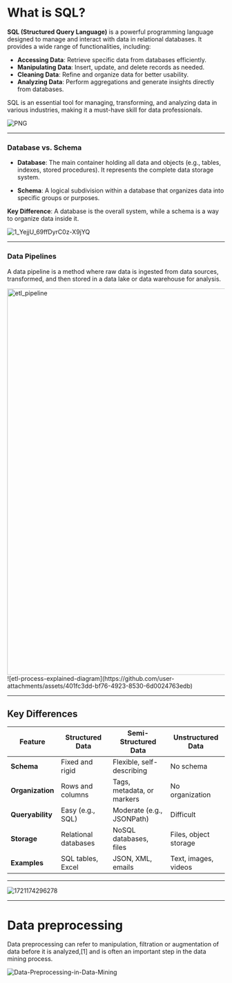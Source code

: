 # What is SQL?

**SQL (Structured Query Language)** is a powerful programming language designed to manage and interact with data in relational databases. It provides a wide range of functionalities, including:  
- **Accessing Data**: Retrieve specific data from databases efficiently.  
- **Manipulating Data**: Insert, update, and delete records as needed.  
- **Cleaning Data**: Refine and organize data for better usability.  
- **Analyzing Data**: Perform aggregations and generate insights directly from databases.  

SQL is an essential tool for managing, transforming, and analyzing data in various industries, making it a must-have skill for data professionals.  

![PNG](https://github.com/user-attachments/assets/f43116df-4d55-4bce-a693-0b35b9aa9913)

---

### Database vs. Schema  

- **Database**: The main container holding all data and objects (e.g., tables, indexes, stored procedures). It represents the complete data storage system.  

- **Schema**: A logical subdivision within a database that organizes data into specific groups or purposes.  

**Key Difference**: A database is the overall system, while a schema is a way to organize data inside it.  

![1_YejjU_69ffDyrC0z-X9jYQ](https://github.com/user-attachments/assets/df7ae5ec-350b-4c25-a8b1-af2848f20dcd)

---
### Data Pipelines
A data pipeline is a method where raw data is ingested from data sources, transformed, and then stored in a data lake or data warehouse for analysis.

<img width="896" alt="etl_pipeline" src="https://github.com/user-attachments/assets/a1b0e9fb-ebd2-41eb-b80c-0c59ed9fdfae" />
![etl-process-explained-diagram](https://github.com/user-attachments/assets/401fc3dd-bf76-4923-8530-6d0024763edb)

--- 

## Key Differences

| Feature         | Structured Data        | Semi-Structured Data      | Unstructured Data      |
|---------------|----------------------|-------------------------|-----------------------|
| **Schema**     | Fixed and rigid       | Flexible, self-describing | No schema             |
| **Organization** | Rows and columns      | Tags, metadata, or markers | No organization       |
| **Queryability** | Easy (e.g., SQL)      | Moderate (e.g., JSONPath)  | Difficult             |
| **Storage**     | Relational databases  | NoSQL databases, files    | Files, object storage |
| **Examples**    | SQL tables, Excel     | JSON, XML, emails        | Text, images, videos  |

---

![1721174296278](https://github.com/user-attachments/assets/e7725fcd-6844-49ff-9ee5-a30004d4f7e6)

---

# Data preprocessing
Data preprocessing can refer to manipulation, filtration or augmentation of data before it is analyzed,[1] and is often an important step in the data mining process. 

![Data-Preprocessing-in-Data-Mining](https://github.com/user-attachments/assets/6297383c-82cd-497b-b638-3f55affccd28)
